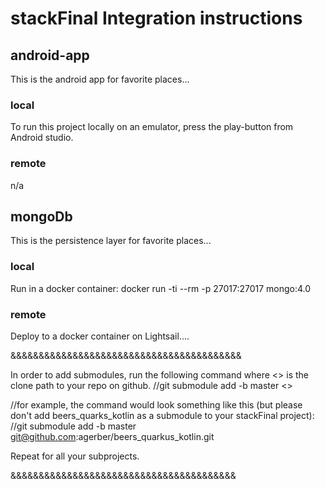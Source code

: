 
# stackFinal Integration instructions

## android-app
This is the android app for favorite places...
### local
To run this project locally on an emulator, press the play-button from
Android studio.
### remote
n/a


## mongoDb
This is the persistence layer for favorite places...
### local
Run in a docker container:
docker run -ti --rm -p 27017:27017 mongo:4.0

### remote
Deploy to a docker container on Lightsail....


&&&&&&&&&&&&&&&&&&&&&&&&&&&&&&&&&&&&&&&&&

In order to add submodules, run the following command where <<your-git-repo>> is the clone path to your repo on github.
//git submodule add -b master <<your-git-repo-clone-address>>

//for example, the command would look something like this (but please don't add beers_quarks_kotlin as a submodule to 
your stackFinal project):
//git submodule add -b master git@github.com:agerber/beers_quarkus_kotlin.git

Repeat for all your subprojects. 

&&&&&&&&&&&&&&&&&&&&&&&&&&&&&&&&&&&&&&&&



